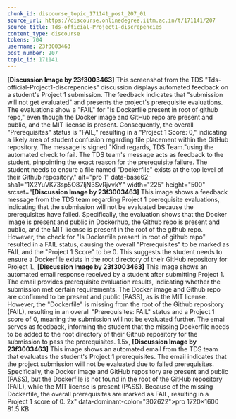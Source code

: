 ```yaml
---
chunk_id: discourse_topic_171141_post_207_01
source_url: https://discourse.onlinedegree.iitm.ac.in/t/171141/207
source_title: Tds-official-Project1-discrepencies
content_type: discourse
tokens: 704
username: 23f3003463
post_number: 207
topic_id: 171141
---
```


**[Discussion Image by 23f3003463]** This screenshot from the TDS "Tds-official-Project1-discrepencies" discussion displays automated feedback on a student's Project 1 submission. The feedback indicates that "submission will not get evaluated" and presents the project's prerequisite evaluations. The evaluations show a "FAIL" for "Is Dockerfile present in root of github repo," even though the Docker image and GitHub repo are present and public, and the MIT license is present. Consequently, the overall "Prerequisites" status is "FAIL," resulting in a "Project 1 Score: 0," indicating a likely area of student confusion regarding file placement within the GitHub repository. The message is signed "Kind regards, TDS Team."using the automated check to fail. The TDS team's message acts as feedback to the student, pinpointing the exact reason for the prerequisite failure. The student needs to ensure a file named "Dockerfile" exists at the top level of their Github repository." alt="pro 1" data-base62-sha1="1X2YuVK73sp5O87IjN3SvRjvvkY" width="225" height="500" srcset="**[Discussion Image by 23f3003463]** This image shows a feedback message from the TDS team regarding Project 1 prerequisite evaluations, indicating that the submission will not be evaluated because the prerequisites have failed. Specifically, the evaluation shows that the Docker image is present and public in Dockerhub, the Github repo is present and public, and the MIT license is present in the root of the github repo. However, the check for "Is Dockerfile present in root of github repo" resulted in a FAIL status, causing the overall "Prerequisites" to be marked as FAIL and the "Project 1 Score" to be 0. This suggests the student needs to ensure a Dockerfile exists in the root directory of their GitHub repository for Project 1., **[Discussion Image by 23f3003463]** This image shows an automated email response received by a student after submitting Project 1. The email provides prerequisite evaluation results, indicating whether the submission met certain requirements. The Docker image and Github repo are confirmed to be present and public (PASS), as is the MIT license. However, the "Dockerfile" is missing from the root of the Github repository (FAIL), resulting in an overall "Prerequisites: FAIL" status and a Project 1 score of 0, meaning the submission will not be evaluated further. The email serves as feedback, informing the student that the missing Dockerfile needs to be added to the root directory of their Github repository for the submission to pass the prerequisites. 1.5x, **[Discussion Image by 23f3003463]** This image shows an automated email from the TDS team that evaluates the student's Project 1 prerequisites. The email indicates that the project submission will not be evaluated due to failed prerequisites. Specifically, the Docker image and GitHub repository are present and public (PASS), but the Dockerfile is not found in the root of the GitHub repository (FAIL), while the MIT license is present (PASS). Because of the missing Dockerfile, the overall prerequisites are marked as FAIL, resulting in a Project 1 score of 0. 2x" data-dominant-color="302622">pro 1720×1600 81.5 KB

